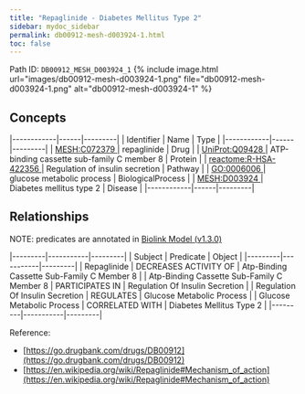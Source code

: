 ```yaml
---
title: "Repaglinide - Diabetes Mellitus Type 2"
sidebar: mydoc_sidebar
permalink: db00912-mesh-d003924-1.html
toc: false 
---
```



Path ID: `DB00912_MESH_D003924_1`
{% include image.html url="images/db00912-mesh-d003924-1.png" file="db00912-mesh-d003924-1.png" alt="db00912-mesh-d003924-1" %}

## Concepts

|------------|------|---------|
| Identifier | Name | Type    |
|------------|------|---------|
| <a href="https://identifiers.org/MESH:C072379">MESH:C072379 </a> | repaglinide | Drug |
| <a href="https://identifiers.org/UniProt:Q09428">UniProt:Q09428 </a> | ATP-binding cassette sub-family C member 8 | Protein |
| <a href="https://identifiers.org/reactome:R-HSA-422356">reactome:R-HSA-422356 </a> | Regulation of insulin secretion | Pathway |
| <a href="https://identifiers.org/GO:0006006">GO:0006006 </a> | glucose metabolic process | BiologicalProcess |
| <a href="https://identifiers.org/MESH:D003924">MESH:D003924 </a> | Diabetes mellitus type 2 | Disease |
|------------|------|---------|

## Relationships


NOTE: predicates are annotated in <a href="https://github.com/biolink/biolink-model/releases/tag/v1.3.0">Biolink Model (v1.3.0)</a>

|---------|-----------|---------|
| Subject | Predicate | Object  |
|---------|-----------|---------|
| Repaglinide | DECREASES ACTIVITY OF | Atp-Binding Cassette Sub-Family C Member 8 |
| Atp-Binding Cassette Sub-Family C Member 8 | PARTICIPATES IN | Regulation Of Insulin Secretion |
| Regulation Of Insulin Secretion | REGULATES | Glucose Metabolic Process |
| Glucose Metabolic Process | CORRELATED WITH | Diabetes Mellitus Type 2 |
|---------|-----------|---------|

Reference: 
  - [https://go.drugbank.com/drugs/DB00912](https://go.drugbank.com/drugs/DB00912)
  - [https://en.wikipedia.org/wiki/Repaglinide#Mechanism_of_action](https://en.wikipedia.org/wiki/Repaglinide#Mechanism_of_action)
